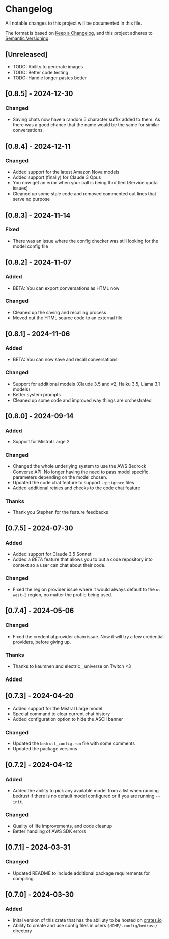# Changelog

All notable changes to this project will be documented in this file.

The format is based on [Keep a Changelog](https://keepachangelog.com/en/1.0.0/),
and this project adheres to [Semantic Versioning](https://semver.org/spec/v2.0.0.html).

## [Unreleased]

- TODO: Ability to generate images
- TODO: Better code testing
- TODO: Handle longer pastes better

## [0.8.5] - 2024-12-30

### Changed
- Saving chats now have a random 5 character suffix added to them. As there was a good chance that the name would be the same for similar conversations.

## [0.8.4] - 2024-12-11

### Changed
- Added support for the latest Amazon Nova models
- Added support (finally) for Claude 3 Opus
- You now get an error when your call is being throttled (Service quota issues)
- Cleaned up some stale code and removed commented out lines that serve no purpose

## [0.8.3] - 2024-11-14

### Fixed
- There was an issue where the config checker was still looking for the model config file

## [0.8.2] - 2024-11-07
### Added
- BETA: You can export conversations as HTML now

### Changed
- Cleaned up the saving and recalling process
- Moved out the HTML source code to an external file

## [0.8.1] - 2024-11-06
### Added
- BETA: You can now save and recall conversations

### Changed
- Support for additional models (Claude 3.5 and v2, Haiku 3.5, Llama 3.1 models)
- Better system prompts
- Cleaned up some code and improved way things are orchestrated

## [0.8.0] - 2024-09-14
### Added
- Support for Mistral Large 2

### Changed
- Changed the whole underlying system to use the AWS Bedrock Converse API. No longer having the need to pass model specific parameters depending on the model chosen.
- Updated the code chat feature to support `.gitignore` files
- Added additional retries and checks to the code chat feature

### Thanks
- Thank you Stephen for the feature feedbacks

## [0.7.5] - 2024-07-30

### Added
- Added support for Claude 3.5 Sonnet
- Added a *BETA* feature that allows you to put a code repository into context so a user can chat about their code.

### Changed
- Fixed the region provider issue where it would always default to the `us-west-2` region, no matter the profile being used.

## [0.7.4] - 2024-05-06
### Changed
- Fixed the credential provider chain issue. Now it will try a few credential providers, before giving up.

### Thanks
- Thanks to kaumnen and electric__universe on Twitch <3 

### Added
## [0.7.3] - 2024-04-20
- Added support for the Mistral Large model
- Special command to clear current chat history
- Added configuration option to hide the ASCII banner

### Changed
- Updated the `bedrust_config.ron` file with some comments
- Updated the package versions

## [0.7.2] - 2024-04-12
### Added
- Added the ability to pick any available model from a list when running bedrust if there is no default model configured or if you are running `--init`.

### Changed
- Quality of life improvements, and code cleanup
- Better handling of AWS SDK errors

## [0.7.1] - 2024-03-31
### Changed
- Updated README to include additional package requirements for compiling.

## [0.7.0] - 2024-03-30
### Added
- Inital version of this crate that has the abiliuty to be hosted on [crates.io](https://crates.io)
- Ability to create and use config files in users `$HOME/.config/bedrust/` directory
